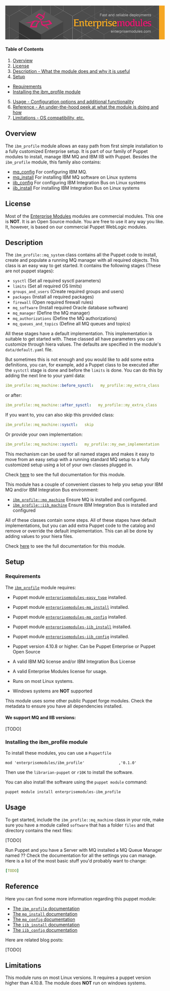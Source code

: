 
[![Enterprise Modules](https://raw.githubusercontent.com/enterprisemodules/public_images/master/banner1.jpg)](https://www.enterprisemodules.com)

#### Table of Contents

1. [Overview](#overview)
2. [License](#license)
3. [Description - What the module does and why it is useful](#description)
4. [Setup](#setup)
  * [Requirements](#requirements)
  * [Installing the ibm_profile module](#installing-the-ibm_profile-module)
5. [Usage - Configuration options and additional functionality](#usage)
6. [Reference - An under-the-hood peek at what the module is doing and how](#reference)
7. [Limitations - OS compatibility, etc.](#limitations)

## Overview

The `ibm_profile` module allows an easy path from first simple installation to a fully customized Enterprise setup. It is part of our family of Puppet modules to install, manage IBM MQ and IBM IIB with Puppet. Besides the `ibm_profile` module, this family also contains:

- [mq_config](https://www.enterprisemodules.com/shop/products/puppet-mq_config-module) For configuring IBM MQ.
- [mq_install](https://www.enterprisemodules.com/shop/products/puppet-mq_install-module) For installing IBM MQ software on Linux systems
- [iib_config](https://www.enterprisemodules.com/shop/products/puppet-iib_config-module) For configuring IBM Integration Bus on Linux systems
- [iib_install](https://www.enterprisemodules.com/shop/products/puppet-iib_install-module) For installing IBM Integration Bus on Linux systems

## License

Most of the [Enterprise Modules](https://www.enterprisemodules.com) modules are commercial modules. This one is **NOT**. It is an Open Source module. You are free to use it any way you like. It, however, is based on our commercial Puppet WebLogic modules.

## Description

The `ibm_profile::mq_system` class contains all the Puppet code to install, create and populate a running MQ manager with all required objects. This class is an easy way to get started. It contains the following stages (These are not puppet stages):

- `sysctl`               (Set all required sysctl parameters)
- `limits`               (Set all required OS limits)
- `groups_and_users`     (Create required groups and users)
- `packages`             (Install all required packages)
- `firewall`             (Open required firewall rules)
- `mq_software`          (Install required Oracle database software)
- `mq_manager`           (Define the MQ manager)
- `mq_authorizations`    (Define the MQ authorizations)
- `mq_queues_and_topics` (Define all MQ queues and topics)

All these stages have a default implementation. This implementation is suitable to get started with. These classed all have parameters you can customize through hiera values. The defaults are specified in the module's `data/default.yaml` file. 

But sometimes this is not enough and you would like to add some extra definitions, you can, for example, add a Puppet class to be executed after the `systctl` stage is done and before the `limits` is done. You can do this by adding the next line to your yaml data:

```yaml
ibm_profile::mq_machine::before_sysctl:   my_profile::my_extra_class
```
or after:

```yaml
ibm_profile::mq_machine::after_sysctl:   my_profile::my_extra_class
```

If you want to, you can also skip this provided class:

```yaml
ibm_profile::mq_machine::sysctl:   skip
```

Or provide your own implementation:

```yaml
ibm_profile::mq_machine::sysctl:   my_profile::my_own_implementation
```

This mechanism can be used for all named stages and makes it easy to move from an easy setup with a running standard MQ setup to a fully customized setup using a lot of your own classes plugged in.

Check [here](https://www.enterprisemodules.com/docs/mq_profile/description.html) to see the full documentation for this module.

This module has a couple of convenient classes to help you setup your IBM MQ and/or IBM Integration Bus environment:

- [`ibm_profile::mq_machine`](https://www.enterprisemodules.com/docs/ibm_profile/mq_machine.html)       Ensure MQ is installed and configured.
- [`ibm_profile::iib_machine`](https://www.enterprisemodules.com/docs/ibm_profile/iib_machine.html)     Ensure IBM Integration Bus is installed and configured

All of these classes contain some steps. All of these stapes have default implementations, but you can add extra Puppet code to the catalog and remove or override the default implementation. This can all be done by adding values to your hiera files.

Check [here](https://www.enterprisemodules.com/docs/ibm_profile/description.html) to see the full documentation for this module.

## Setup

### Requirements

The [`ibm_profile`](https://www.enterprisemodules.com/shop/products/puppet-ibm_install-module) module requires:

- Puppet module [`enterprisemodules-easy_type`](https://forge.puppet.com/enterprisemodules/easy_type) installed.
- Puppet module [`enterprisemodules-mq_install`](https://forge.puppet.com/enterprisemodules/mq_install) installed.
- Puppet module [`enterprisemodules-mq_config`](https://forge.puppet.com/enterprisemodules/mq_config) installed.
- Puppet module [`enterprisemodules-iib_install`](https://forge.puppet.com/enterprisemodules/iib_install) installed.
- Puppet module [`enterprisemodules-iib_config`](https://forge.puppet.com/enterprisemodules/iib_config) installed.

- Puppet version 4.10.8 or higher. Can be Puppet Enterprise or Puppet Open Source
- A valid IBM MQ license and/or IBM Integration Bus License
- A valid Enterprise Modules license for usage.
- Runs on most Linux systems.
- Windows systems are **NOT** supported

This module uses some other public Puppet forge modules. Check the metadata to ensure you have all dependencies installed.

#### We support MQ and IIB versions:

[TODO]

### Installing the ibm_profile module

To install these modules, you can use a `Puppetfile`

```
mod 'enterprisemodules/ibm_profile'               ,'0.1.0'
```

Then use the `librarian-puppet` or `r10K` to install the software.

You can also install the software using the `puppet module`  command:

```
puppet module install enterprisemodules-ibm_profile
```
## Usage

To get started, include the `ibm_profile::mq_machine` class in your role, make sure you have a module called `software` that has a folder `files` and that directory contains the next files:

[TODO]

Run Puppet and you have a Server with MQ installed a MQ Queue Manager named ??
Check the documentation for all the settings you can manage. Here is a list of the most basic stuff you'd probably want to change:

```yaml
[TODO]
```

## Reference

Here you can find some more information regarding this puppet module:
- [The `ibm_profile` documentation](https://www.enterprisemodules.com/docs/ibm_profile/description.html)
- [The `mq_install` documentation](https://www.enterprisemodules.com/docs/mq_install/description.html)
- [The `mq_config` documentation](https://www.enterprisemodules.com/docs/mq_config/description.html)
- [The `iib_install` documentation](https://www.enterprisemodules.com/docs/iib_install/description.html)
- [The `iib_config` documentation](https://www.enterprisemodules.com/docs/iib_config/description.html)

Here are related blog posts:

[TODO]

## Limitations

This module runs on most Linux versions. It requires a puppet version higher than 4.10.8. The module does **NOT** run on windows systems.
